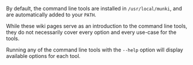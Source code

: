 By default, the command line tools are installed in `/usr/local/munki`, and are automatically added to your `PATH`.

While these wiki pages serve as an introduction to the command line tools, they do not necessarily cover every option and every use-case for the tools.

Running any of the command line tools with the `--help` option will display available options for each tool.